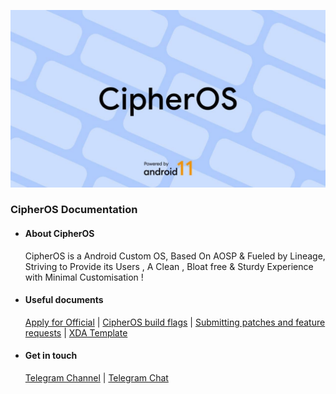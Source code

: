 ![banner](.github/banner.png)

### CipherOS Documentation ###

- #### About CipherOS ####

  CipherOS is a Android Custom OS, Based On AOSP & Fueled by Lineage, Striving to Provide its Users , A Clean , Bloat free & Sturdy Experience with Minimal Customisation !

- #### Useful documents ####

  [Apply for Official](https://github.com/CipherOS/docs/blob/eleven/apply.md) | [CipherOS build flags](https://github.com/CipherOS/docs/blob/eleven/flags.md) | [Submitting patches and feature requests](https://github.com/CipherOS/docs/blob/eleven/patches.md) | [XDA Template](https://github.com/CipherOS/docs/blob/eleven/xda.txt) 
  
- #### Get in touch #### 

  [Telegram Channel](https://t.me/CipherOS) | [Telegram Chat](https://t.me/CipherOS_chat) 

